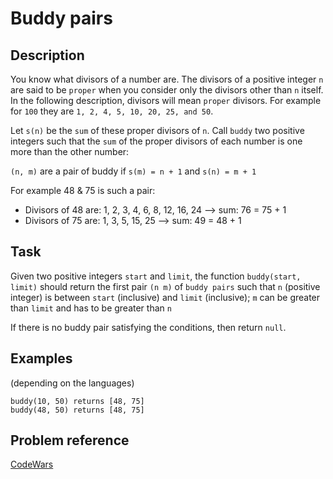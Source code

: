 # Buddy pairs

## Description

You know what divisors of a number are. The divisors of a positive integer `n` are said to be `proper` when you consider only the divisors other than `n` itself. In the following description, divisors will mean `proper` divisors. For example for `100` they are `1, 2, 4, 5, 10, 20, 25, and 50`.

Let `s(n)` be the `sum` of these proper divisors of `n`. Call `buddy` two positive integers such that the `sum` of the proper divisors of each number is one more than the other number:

`(n, m)` are a pair of buddy if `s(m) = n + 1` and `s(n) = m + 1`

For example 48 & 75 is such a pair:

* Divisors of 48 are: 1, 2, 3, 4, 6, 8, 12, 16, 24 --> sum: 76 = 75 + 1
* Divisors of 75 are: 1, 3, 5, 15, 25 --> sum: 49 = 48 + 1

## Task

Given two positive integers `start` and `limit`, the function `buddy(start, limit)` should return the first pair `(n m)` of `buddy pairs` such that `n` (positive integer) is between `start` (inclusive) and `limit` (inclusive); `m` can be greater than `limit` and has to be greater than `n`

If there is no buddy pair satisfying the conditions, then return `null`.

## Examples

(depending on the languages)

```.
buddy(10, 50) returns [48, 75] 
buddy(48, 50) returns [48, 75]
```

## Problem reference

[CodeWars](https://www.codewars.com/kata/59ccf051dcc4050f7800008f)

